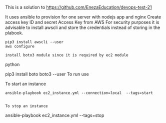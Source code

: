 This is a solution to https://github.com/EnezaEducation/devops-test-21

It uses ansible to provision for one server with nodejs app and nginx
Create access key ID and secret Access Key from AWS
For security purposes it is advisable to install awscli and store the credentials instead of storing 
in the plabook.
```
pip3 install awscli --user
aws configure

install boto3 module since it is required by ec2 module 

```
python

pip3 install boto boto3 --user
To run use 

To start an instance
```
ansible-playbook ec2_instance.yml --connection=local  --tags=start 


To stop an instance
```
ansible-playbook ec2_instance.yml  --tags=stop
